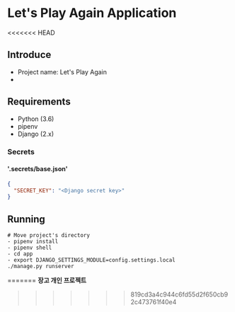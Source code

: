 # Let's Play Again Application

<<<<<<< HEAD
## Introduce

- Project name: Let's Play Again
- 

## Requirements

- Python (3.6)
- pipenv
- Django (2.x)

### Secrets

#### '.secrets/base.json'

```json
{
  "SECRET_KEY": "<Django secret key>"
}
```

## Running

```
# Move project's directory
- pipenv install
- pipenv shell
- cd app
- export DJANGO_SETTINGS_MODULE=config.settings.local
./manage.py runserver
```
=======
**장고 개인 프로젝트**
>>>>>>> 819cd3a4c944c6fd55d2f650cb92c473761f40e4
